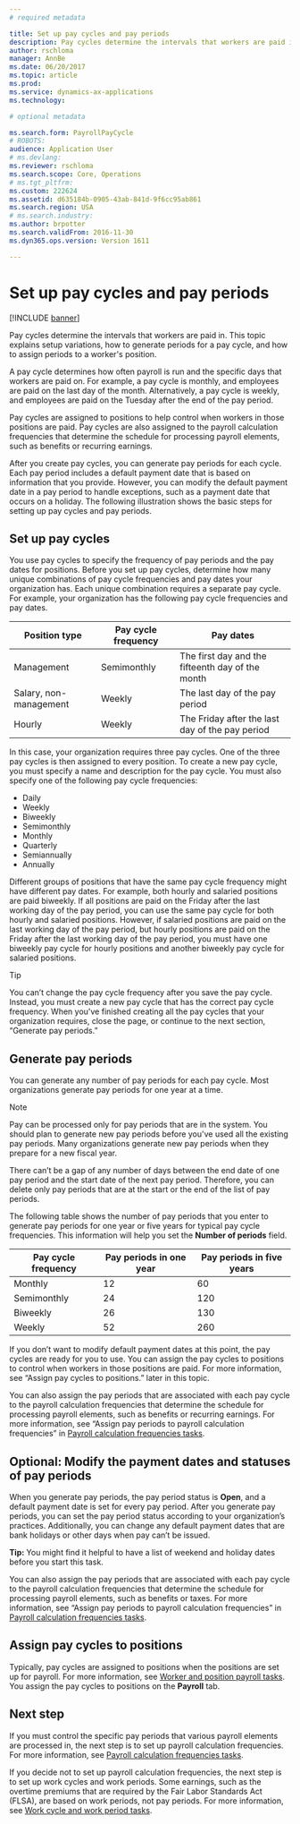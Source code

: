 ```yaml
---
# required metadata

title: Set up pay cycles and pay periods
description: Pay cycles determine the intervals that workers are paid in. This topic explains setup variations, how to generate periods for a pay cycle, and how to assign periods to a worker's position. 
author: rschloma
manager: AnnBe
ms.date: 06/20/2017
ms.topic: article
ms.prod: 
ms.service: dynamics-ax-applications
ms.technology: 

# optional metadata

ms.search.form: PayrollPayCycle
# ROBOTS: 
audience: Application User
# ms.devlang: 
ms.reviewer: rschloma
ms.search.scope: Core, Operations
# ms.tgt_pltfrm: 
ms.custom: 222624
ms.assetid: d635184b-0905-43ab-841d-9f6cc95ab861
ms.search.region: USA
# ms.search.industry: 
ms.author: brpotter
ms.search.validFrom: 2016-11-30
ms.dyn365.ops.version: Version 1611

---
```


# Set up pay cycles and pay periods

[!INCLUDE [banner](../../includes/banner.md)]

Pay cycles determine the intervals that workers are paid in. This topic explains setup variations, how to generate periods for a pay cycle, and how to assign periods to a worker's position. 

A pay cycle determines how often payroll is run and the specific days that workers are paid on. For example, a pay cycle is monthly, and employees are paid on the last day of the month. Alternatively, a pay cycle is weekly, and employees are paid on the Tuesday after the end of the pay period. 

Pay cycles are assigned to positions to help control when workers in those positions are paid. Pay cycles are also assigned to the payroll calculation frequencies that determine the schedule for processing payroll elements, such as benefits or recurring earnings. 

After you create pay cycles, you can generate pay periods for each cycle. Each pay period includes a default payment date that is based on information that you provide. However, you can modify the default payment date in a pay period to handle exceptions, such as a payment date that occurs on a holiday. The following illustration shows the basic steps for setting up pay cycles and pay periods. 

## Set up pay cycles
You use pay cycles to specify the frequency of pay periods and the pay dates for positions. Before you set up pay cycles, determine how many unique combinations of pay cycle frequencies and pay dates your organization has. Each unique combination requires a separate pay cycle. For example, your organization has the following pay cycle frequencies and pay dates.

| Position type          | Pay cycle frequency | Pay dates                                        |
|------------------------|---------------------|--------------------------------------------------|
| Management             | Semimonthly         | The first day and the fifteenth day of the month |
| Salary, non-management | Weekly              | The last day of the pay period                   |
| Hourly                 | Weekly              | The Friday after the last day of the pay period  |

In this case, your organization requires three pay cycles. One of the three pay cycles is then assigned to every position. To create a new pay cycle, you must specify a name and description for the pay cycle. You must also specify one of the following pay cycle frequencies:

-   Daily
-   Weekly
-   Biweekly
-   Semimonthly
-   Monthly
-   Quarterly
-   Semiannually
-   Annually

Different groups of positions that have the same pay cycle frequency might have different pay dates. For example, both hourly and salaried positions are paid biweekly. If all positions are paid on the Friday after the last working day of the pay period, you can use the same pay cycle for both hourly and salaried positions. However, if salaried positions are paid on the last working day of the pay period, but hourly positions are paid on the Friday after the last working day of the pay period, you must have one biweekly pay cycle for hourly positions and another biweekly pay cycle for salaried positions. 

> [!TIP]
> You can’t change the pay cycle frequency after you save the pay cycle. Instead, you must create a new pay cycle that has the correct pay cycle frequency. When you've finished creating all the pay cycles that your organization requires, close the page, or continue to the next section, “Generate pay periods.”

## Generate pay periods
You can generate any number of pay periods for each pay cycle. Most organizations generate pay periods for one year at a time. 

> [!NOTE]
> Pay can be processed only for pay periods that are in the system. You should plan to generate new pay periods before you've used all the existing pay periods. Many organizations generate new pay periods when they prepare for a new fiscal year. 

There can’t be a gap of any number of days between the end date of one pay period and the start date of the next pay period. Therefore, you can delete only pay periods that are at the start or the end of the list of pay periods. 

The following table shows the number of pay periods that you enter to generate pay periods for one year or five years for typical pay cycle frequencies. This information will help you set the **Number of periods** field.

| Pay cycle frequency | Pay periods in one year | Pay periods in five years |
|---------------------|-------------------------|---------------------------|
| Monthly             | 12                      | 60                        |
| Semimonthly         | 24                      | 120                       |
| Biweekly            | 26                      | 130                       |
| Weekly              | 52                      | 260                       |

If you don’t want to modify default payment dates at this point, the pay cycles are ready for you to use. You can assign the pay cycles to positions to control when workers in those positions are paid. For more information, see “Assign pay cycles to positions.” later in this topic. 

You can also assign the pay periods that are associated with each pay cycle to the payroll calculation frequencies that determine the schedule for processing payroll elements, such as benefits or recurring earnings. For more information, see “Assign pay periods to payroll calculation frequencies” in [Payroll calculation frequencies tasks](noam-usa-pay-cycle-pay-period-tasks-sample.md).

## Optional: Modify the payment dates and statuses of pay periods
When you generate pay periods, the pay period status is **Open**, and a default payment date is set for every pay period. After you generate pay periods, you can set the pay period status according to your organization’s practices. Additionally, you can change any default payment dates that are bank holidays or other days when pay can’t be issued. 

**Tip:** You might find it helpful to have a list of weekend and holiday dates before you start this task. 

You can also assign the pay periods that are associated with each pay cycle to the payroll calculation frequencies that determine the schedule for processing payroll elements, such as benefits or taxes. For more information, see “Assign pay periods to payroll calculation frequencies” in [Payroll calculation frequencies tasks](noam-usa-pay-cycle-pay-period-tasks-sample.md).

## Assign pay cycles to positions
Typically, pay cycles are assigned to positions when the positions are set up for payroll. For more information, see [Worker and position payroll tasks](noam-usa-worker-position-payroll-tasks.md). You assign the pay cycles to positions on the **Payroll** tab.

## Next step
If you must control the specific pay periods that various payroll elements are processed in, the next step is to set up payroll calculation frequencies. For more information, see [Payroll calculation frequencies tasks](noam-usa-payroll-calculation-frequencies-tasks.md). 

If you decide not to set up payroll calculation frequencies, the next step is to set up work cycles and work periods. Some earnings, such as the overtime premiums that are required by the Fair Labor Standards Act (FLSA), are based on work periods, not pay periods. For more information, see [Work cycle and work period tasks](noam-usa-work-cycle-work-period-tasks.md).



